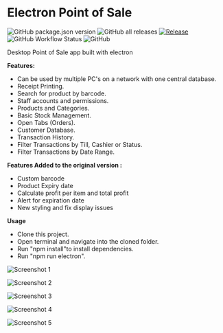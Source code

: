 # Electron Point of Sale
![GitHub package.json version](https://img.shields.io/github/package-json/v/drkNsubuga/electron-pos) ![GitHub all releases](https://img.shields.io/github/downloads/drkNsubuga/electron-pos/total) [![Release](https://github.com/drkNsubuga/Electron-POS/actions/workflows/release.yml/badge.svg)](https://github.com/drkNsubuga/Electron-POS/actions/workflows/release.yml) ![GitHub Workflow Status](https://img.shields.io/github/actions/workflow/status/drkNsubuga/electron-pos/.github/workflows/build.yml) ![GitHub](https://img.shields.io/github/license/drkNsubuga/electron-pos)

 Desktop Point of Sale app built with electron
 
  **Features:**

- Can be used by multiple PC's on a network with one central database.
- Receipt Printing.
- Search for product by barcode.
- Staff accounts and permissions. 
- Products and Categories.
- Basic Stock Management.
- Open Tabs (Orders).
- Customer Database. 
- Transaction History. 
- Filter Transactions by Till, Cashier or Status. 
- Filter Transactions by Date Range. 

**Features Added to the original version :**

- Custom barcode  
- Product Expiry date 
- Calculate profit per item and total profit
- Alert for expiration date
- New styling and fix display issues  

**Usage**
- Clone this project.
- Open terminal and navigate into the cloned folder.
- Run "npm install"to install dependencies.
- Run "npm run electron".

![Screenshot 1](https://github.com/drkNsubuga/Electron-POS/blob/master/screenshots/2.jpg)

![Screenshot 2](https://github.com/drkNsubuga/Electron-POS/blob/master/screenshots/transaction.JPG)

![Screenshot 3](https://github.com/drkNsubuga/Electron-POS/blob/master/screenshots/5.jpg)

![Screenshot 4](https://github.com/drkNsubuga/Electron-POS/blob/master/screenshots/4.jpg)

![Screenshot 5](https://github.com/drkNsubuga/Electron-POS/blob/master/screenshots/alert.JPG)
